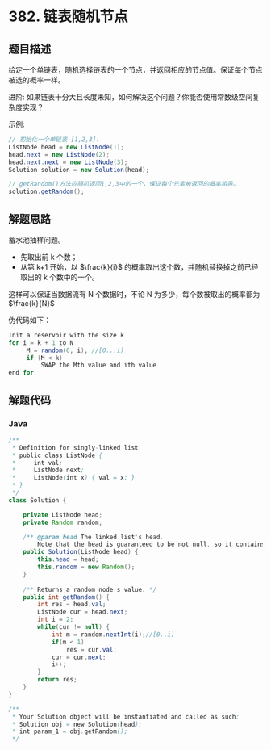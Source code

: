 # 382. 链表随机节点

## 题目描述

给定一个单链表，随机选择链表的一个节点，并返回相应的节点值。保证每个节点被选的概率一样。

进阶:
如果链表十分大且长度未知，如何解决这个问题？你能否使用常数级空间复杂度实现？

示例:
```java
// 初始化一个单链表 [1,2,3].
ListNode head = new ListNode(1);
head.next = new ListNode(2);
head.next.next = new ListNode(3);
Solution solution = new Solution(head);

// getRandom()方法应随机返回1,2,3中的一个，保证每个元素被返回的概率相等。
solution.getRandom();
```

## 解题思路

蓄水池抽样问题。
* 先取出前 k 个数；
* 从第 k+1 开始，以 $\frac{k}{i}$ 的概率取出这个数，并随机替换掉之前已经取出的 k 个数中的一个。

这样可以保证当数据流有 N 个数据时，不论 N 为多少，每个数被取出的概率都为 $\frac{k}{N}$ 

伪代码如下：
```java
Init a reservoir with the size k
for i = k + 1 to N
     M = random(0, i); //[0...i)
     if (M < k)
         SWAP the Mth value and ith value
end for
```

## 解题代码

### Java

```java
/**
 * Definition for singly-linked list.
 * public class ListNode {
 *     int val;
 *     ListNode next;
 *     ListNode(int x) { val = x; }
 * }
 */
class Solution {

    private ListNode head;
    private Random random;

    /** @param head The linked list's head.
        Note that the head is guaranteed to be not null, so it contains at least one node. */
    public Solution(ListNode head) {
        this.head = head;
        this.random = new Random();
    }
    
    /** Returns a random node's value. */
    public int getRandom() {
        int res = head.val;
        ListNode cur = head.next;     
        int i = 2;
        while(cur != null) {
            int m = random.nextInt(i);//[0..i)
            if(m < 1)
                res = cur.val;
            cur = cur.next;
            i++;
        }
        return res;
    }
}

/**
 * Your Solution object will be instantiated and called as such:
 * Solution obj = new Solution(head);
 * int param_1 = obj.getRandom();
 */
```
